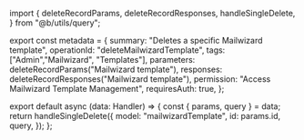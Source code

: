 import {
  deleteRecordParams,
  deleteRecordResponses,
  handleSingleDelete,
} from "@b/utils/query";

export const metadata = {
  summary: "Deletes a specific Mailwizard template",
  operationId: "deleteMailwizardTemplate",
  tags: ["Admin","Mailwizard", "Templates"],
  parameters: deleteRecordParams("Mailwizard template"),
  responses: deleteRecordResponses("Mailwizard template"),
  permission: "Access Mailwizard Template Management",
  requiresAuth: true,
};

export default async (data: Handler) => {
  const { params, query } = data;
  return handleSingleDelete({
    model: "mailwizardTemplate",
    id: params.id,
    query,
  });
};
